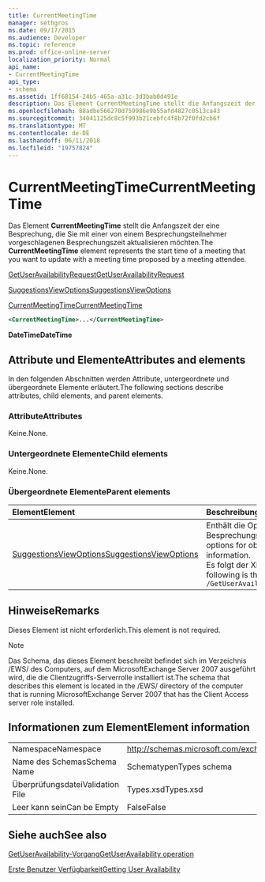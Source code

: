```yaml
---
title: CurrentMeetingTime
manager: sethgros
ms.date: 09/17/2015
ms.audience: Developer
ms.topic: reference
ms.prod: office-online-server
localization_priority: Normal
api_name:
- CurrentMeetingTime
api_type:
- schema
ms.assetid: 1ff68154-24b5-465a-a31c-3d3bab0d491e
description: Das Element CurrentMeetingTime stellt die Anfangszeit der eine Besprechung, die Sie mit einer von einem Besprechungsteilnehmer vorgeschlagenen Besprechungszeit aktualisieren möchten.
ms.openlocfilehash: 88adbe566270d759986e9b55afd4827c0513ca43
ms.sourcegitcommit: 34041125dc8c5f993b21cebfc4f8b72f0fd2cb6f
ms.translationtype: MT
ms.contentlocale: de-DE
ms.lasthandoff: 06/11/2018
ms.locfileid: "19757824"
---
```

# <a name="currentmeetingtime"></a><span data-ttu-id="9341a-103">CurrentMeetingTime</span><span class="sxs-lookup"><span data-stu-id="9341a-103">CurrentMeetingTime</span></span>

<span data-ttu-id="9341a-104">Das Element **CurrentMeetingTime** stellt die Anfangszeit der eine Besprechung, die Sie mit einer von einem Besprechungsteilnehmer vorgeschlagenen Besprechungszeit aktualisieren möchten.</span><span class="sxs-lookup"><span data-stu-id="9341a-104">The **CurrentMeetingTime** element represents the start time of a meeting that you want to update with a meeting time proposed by a meeting attendee.</span></span> 
  
[<span data-ttu-id="9341a-105">GetUserAvailabilityRequest</span><span class="sxs-lookup"><span data-stu-id="9341a-105">GetUserAvailabilityRequest</span></span>](getuseravailabilityrequest.md)
  
[<span data-ttu-id="9341a-106">SuggestionsViewOptions</span><span class="sxs-lookup"><span data-stu-id="9341a-106">SuggestionsViewOptions</span></span>](suggestionsviewoptions.md)
  
[<span data-ttu-id="9341a-107">CurrentMeetingTime</span><span class="sxs-lookup"><span data-stu-id="9341a-107">CurrentMeetingTime</span></span>](currentmeetingtime.md)
  
```xml
<CurrentMeetingTime>...</CurrentMeetingTime>
```

 <span data-ttu-id="9341a-108">**DateTime**</span><span class="sxs-lookup"><span data-stu-id="9341a-108">**DateTime**</span></span>
## <a name="attributes-and-elements"></a><span data-ttu-id="9341a-109">Attribute und Elemente</span><span class="sxs-lookup"><span data-stu-id="9341a-109">Attributes and elements</span></span>

<span data-ttu-id="9341a-110">In den folgenden Abschnitten werden Attribute, untergeordnete und übergeordnete Elemente erläutert.</span><span class="sxs-lookup"><span data-stu-id="9341a-110">The following sections describe attributes, child elements, and parent elements.</span></span>
  
### <a name="attributes"></a><span data-ttu-id="9341a-111">Attribute</span><span class="sxs-lookup"><span data-stu-id="9341a-111">Attributes</span></span>

<span data-ttu-id="9341a-112">Keine.</span><span class="sxs-lookup"><span data-stu-id="9341a-112">None.</span></span>
  
### <a name="child-elements"></a><span data-ttu-id="9341a-113">Untergeordnete Elemente</span><span class="sxs-lookup"><span data-stu-id="9341a-113">Child elements</span></span>

<span data-ttu-id="9341a-114">Keine.</span><span class="sxs-lookup"><span data-stu-id="9341a-114">None.</span></span>
  
### <a name="parent-elements"></a><span data-ttu-id="9341a-115">Übergeordnete Elemente</span><span class="sxs-lookup"><span data-stu-id="9341a-115">Parent elements</span></span>

|<span data-ttu-id="9341a-116">**Element**</span><span class="sxs-lookup"><span data-stu-id="9341a-116">**Element**</span></span>|<span data-ttu-id="9341a-117">**Beschreibung**</span><span class="sxs-lookup"><span data-stu-id="9341a-117">**Description**</span></span>|
|:-----|:-----|
|[<span data-ttu-id="9341a-118">SuggestionsViewOptions</span><span class="sxs-lookup"><span data-stu-id="9341a-118">SuggestionsViewOptions</span></span>](suggestionsviewoptions.md) <br/> |<span data-ttu-id="9341a-119">Enthält die Optionen zum Abrufen von Besprechungsinformationen Vorschlag.</span><span class="sxs-lookup"><span data-stu-id="9341a-119">Contains the options for obtaining meeting suggestion information.</span></span>  <br/> <span data-ttu-id="9341a-120">Es folgt der XPath-Ausdruck für dieses Element:</span><span class="sxs-lookup"><span data-stu-id="9341a-120">The following is the XPath to this element:</span></span>  <br/>  `/GetUserAvailabilityRequest/SuggestionViewOptions` <br/> |
   
## <a name="remarks"></a><span data-ttu-id="9341a-121">Hinweise</span><span class="sxs-lookup"><span data-stu-id="9341a-121">Remarks</span></span>

<span data-ttu-id="9341a-122">Dieses Element ist nicht erforderlich.</span><span class="sxs-lookup"><span data-stu-id="9341a-122">This element is not required.</span></span>
  
> [!NOTE]
> <span data-ttu-id="9341a-123">Das Schema, das dieses Element beschreibt befindet sich im Verzeichnis /EWS/ des Computers, auf dem MicrosoftExchange Server 2007 ausgeführt wird, die die Clientzugriffs-Serverrolle installiert ist.</span><span class="sxs-lookup"><span data-stu-id="9341a-123">The schema that describes this element is located in the /EWS/ directory of the computer that is running MicrosoftExchange Server 2007 that has the Client Access server role installed.</span></span> 
  
## <a name="element-information"></a><span data-ttu-id="9341a-124">Informationen zum Element</span><span class="sxs-lookup"><span data-stu-id="9341a-124">Element information</span></span>

|||
|:-----|:-----|
|<span data-ttu-id="9341a-125">Namespace</span><span class="sxs-lookup"><span data-stu-id="9341a-125">Namespace</span></span>  <br/> |http://schemas.microsoft.com/exchange/services/2006/types  <br/> |
|<span data-ttu-id="9341a-126">Name des Schemas</span><span class="sxs-lookup"><span data-stu-id="9341a-126">Schema Name</span></span>  <br/> |<span data-ttu-id="9341a-127">Schematypen</span><span class="sxs-lookup"><span data-stu-id="9341a-127">Types schema</span></span>  <br/> |
|<span data-ttu-id="9341a-128">Überprüfungsdatei</span><span class="sxs-lookup"><span data-stu-id="9341a-128">Validation File</span></span>  <br/> |<span data-ttu-id="9341a-129">Types.xsd</span><span class="sxs-lookup"><span data-stu-id="9341a-129">Types.xsd</span></span>  <br/> |
|<span data-ttu-id="9341a-130">Leer kann sein</span><span class="sxs-lookup"><span data-stu-id="9341a-130">Can be Empty</span></span>  <br/> |<span data-ttu-id="9341a-131">False</span><span class="sxs-lookup"><span data-stu-id="9341a-131">False</span></span>  <br/> |
   
## <a name="see-also"></a><span data-ttu-id="9341a-132">Siehe auch</span><span class="sxs-lookup"><span data-stu-id="9341a-132">See also</span></span>



[<span data-ttu-id="9341a-133">GetUserAvailability-Vorgang</span><span class="sxs-lookup"><span data-stu-id="9341a-133">GetUserAvailability operation</span></span>](getuseravailability-operation.md)


[<span data-ttu-id="9341a-134">Erste Benutzer Verfügbarkeit</span><span class="sxs-lookup"><span data-stu-id="9341a-134">Getting User Availability</span></span>](http://msdn.microsoft.com/library/d4133fcb-9b0f-4e6b-aadf-a389da83516a%28Office.15%29.aspx)

